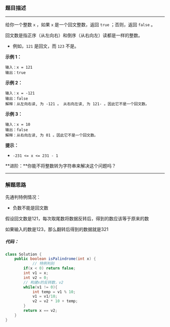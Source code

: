 ### 题目描述

---

给你一个整数 `x` ，如果 `x` 是一个回文整数，返回 `true` ；否则，返回 `false` 。

回文数是指正序（从左向右）和倒序（从右向左）读都是一样的整数。

-   例如，`121` 是回文，而 `123` 不是。

**示例 1：**

```
输入：x = 121
输出：true

```

**示例 2：**

```
输入：x = -121
输出：false
解释：从左向右读, 为 -121 。 从右向左读, 为 121- 。因此它不是一个回文数。

```

**示例 3：**

```
输入：x = 10
输出：false
解释：从右向左读, 为 01 。因此它不是一个回文数。

```

**提示：**

-   `-231 <= x <= 231 - 1`

**进阶：**你能不将整数转为字符串来解决这个问题吗？

---

### 解题思路

先通判特例情况：

- 负数不能是回文数

假设回文数是121，每次取尾数将数据反转后，得到的数应该等于原来的数

如果输入的数是123，那么翻转后得到的数据就是321

##### 代码：

```java
class Solution {
    public boolean isPalindrome(int x) {
    		// 特例判别
        if(x < 0) return false;
        int v1 = x;
        int v2 = 0;
        // 构建x的反转数，v2
        while(v1 != 0){
            int temp = v1 % 10;
            v1 = v1/10;
            v2 = v2 * 10 + temp;
        }
        return x == v2;
    }
}
```




